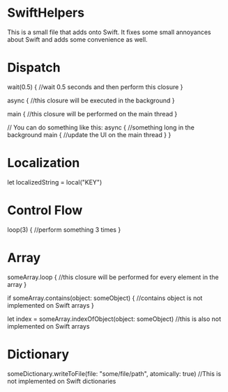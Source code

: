 SwiftHelpers
============

This is a small file that adds onto Swift. It fixes some small annoyances about Swift and adds some convenience as well. 


Dispatch
============

wait(0.5) {
    //wait 0.5 seconds and then perform this closure
}

async {
    //this closure will be executed in the background
}

main {
    //this closure will be performed on the main thread
}

// You can do something like this:
async {
    //something long in the background 
    main {
        //update the UI on the main thread
    }
}

Localization
============

let localizedString = local("KEY")

Control Flow
============

loop(3) {
    //perform something 3 times
}

Array
============

someArray.loop {
    //this closure will be performed for every element in the array
}

if someArray.contains(object: someObject) {
    //contains object is not implemented on Swift arrays
}

let index = someArray.indexOfObject(object: someObject)
//this is also not implemented on Swift arrays

Dictionary
============

someDictionary.writeToFile(file: "some/file/path", atomically: true)
//This is not implemented on Swift dictionaries